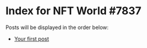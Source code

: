 # Index for NFT World #7837
Posts will be displayed in the order below:

- [Your first post](./001-first.md)

